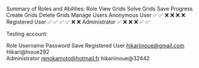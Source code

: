 Summary of Roles and Abilities:
Role	         View Grids   Solve Grids  Save Progress  Create Grids	Delete Grids	Manage Users
Anonymous User	    ✅	        ✅	        ❌	            ❌	        ❌	            ❌
Registered User	    ✅	        ✅	        ✅	            ✅	        ❌	            ❌
Administrator	    ✅	        ❌	        ❌	            ❌	        ✅	            ✅


Testing account:

Role	                Username                    Password Save
Registered User	    hikariinoue@gmail.com          Hikari@Inoue292	
Administrator	    renokamoto@hotmail.fr          hikariinoue@32442
